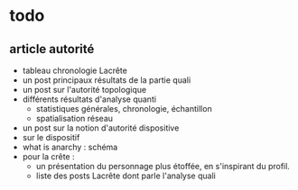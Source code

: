 
# todo

## article autorité

* tableau chronologie Lacrête
* un post principaux résultats de la partie quali
* un post sur l'autorité topologique
* différents résultats d'analyse quanti
  * statistiques générales, chronologie, échantillon
  * spatialisation réseau
* un post sur la notion d'autorité dispositive
* sur le dispositif
* what is anarchy : schéma
* pour la crête :
  * un présentation du personnage plus étoffée, en s'inspirant du profil.
  * liste des posts Lacrête dont parle l'analyse quali
